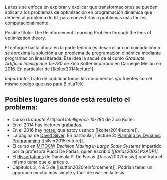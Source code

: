 La tesis se enfoca en explorar y explicar que transformaciones se pueden aplicar a los problemas de optimización en programación dinámica que definen al problema de RL para convertirlos a problemas más fáciles computacionalmente.

Posible título: The Reinforcement Learning Problem through the lens of optimization theory.

El enfoque hasta ahora en la parte teórica es desarrollar con cuidado cómo se aproxima la solución a un problema de programación dinámica mediante programación lineal iterada. Esa idea la saqué de el curso _Graduate Artificial Intelligence 15-780_ de Zico Kolter impartido en Carnegie Mellon en 2016. En particular de [[kolter2014lecture]].

*Importante:* Trato de codificar todos los documentos y/o fuentes con el mismo código que uso para BibLaTeX

## Posibles lugares donde está resuleto el problema:

- Curso _Graduate Artificial Intelligence 15-780_ de Zico Kolter:
- En el 2014 hay lectures [grabados](http://www.cs.cmu.edu/~zkolter/course/15-780-s14/lectures.html).
- En el 2016 hay [notas](http://www.cs.cmu.edu/afs/cs/academic/class/15780-s16/www/slides/mdps.pdf), que estoy usando [[kolter2014lecture]].
- La página de [David Silver](https://www.davidsilver.uk/teaching/). En particular, Lecture 3: [Planning by Dynamic Programming](https://www.davidsilver.uk/wp-content/uploads/2020/03/DP.pdf) [[silver2015lecture]].
- El curso en [MITOCW](https://ocw.mit.edu/courses/mechanical-engineering/2-997-decision-making-in-large-scale-systems-spring-2004/index.htm)  _Decision Making in Large Scale Systems_ impartido por la profesora Pucci De Farias, quien escribió _[[farias2003LP2ADP]]_.
- El [dissertations](http://web.mit.edu/~pucci/www/daniela_thesis.pdf) de Danieala P. De Farias [[farias2002thesis]] que trata el mismo tema que el artículo.
- Capítulos 3, 4 & 5 de [[sutton2020reinforcement]]. Podrían tener un approach mucho más simple y fácil de usar en la tesis.